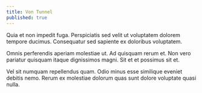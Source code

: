 ```yaml
---
title: Von Tunnel
published: true
---
```


Quia et non impedit fuga. Perspiciatis sed velit ut voluptatem dolorem tempore ducimus. Consequatur sed sapiente ex doloribus voluptatem.

Omnis perferendis aperiam molestiae ut. Ad quisquam rerum et. Non vero pariatur quisquam itaque dignissimos magni. Sit et et possimus sit et.

Vel sit numquam repellendus quam. Odio minus esse similique eveniet debitis nemo. Rerum ex molestiae dolorum quas sunt dolore voluptate quasi nulla.